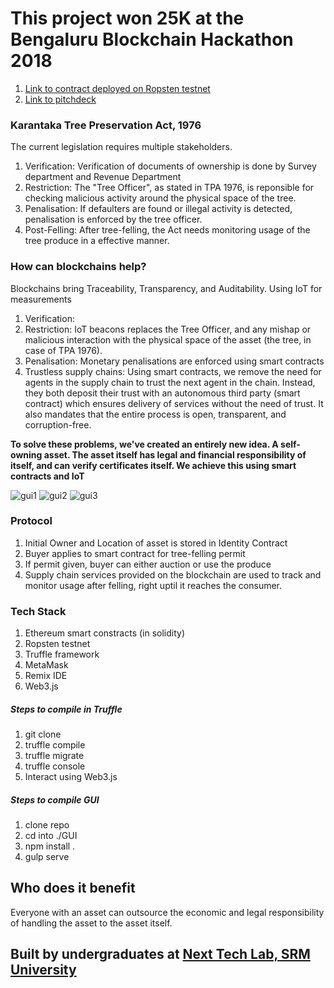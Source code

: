 # This project won 25K at the Bengaluru Blockchain Hackathon 2018

1. [Link to contract deployed on Ropsten testnet](https://ropsten.etherscan.io/address/0x60b83faf96cd93f96816baf2edcbf9b8004ad611) <br>
2. [Link to pitchdeck](https://docs.google.com/presentation/d/1Bjv0yhmYSKiW36YgUTf5p1XEU5BMTuJynr9DU1uqINE/edit?usp=sharing) <br>

### Karantaka Tree Preservation Act, 1976
The current legislation requires multiple stakeholders. 
1. Verification: Verification of documents of ownership is done by Survey department and Revenue Department
2. Restriction: The "Tree Officer", as stated in TPA 1976, is reponsible for checking malicious activity around the physical space of the tree.
3. Penalisation: If defaulters are found or illegal activity is detected, penalisation is enforced by the tree officer.
4. Post-Felling: After tree-felling, the Act needs monitoring usage of the tree produce in a effective manner.

### How can blockchains help?
Blockchains bring Traceability, Transparency, and Auditability. Using IoT for measurements 
1. Verification: 
2. Restriction: IoT beacons replaces the Tree Officer, and any mishap or malicious interaction with the physical space of the asset (the tree, in case of TPA 1976).
3. Penalisation: Monetary penalisations are enforced using smart contracts
4. Trustless supply chains: Using smart contracts, we remove the need for agents in the supply chain to trust the next agent in the chain. Instead, they both deposit their trust with an autonomous third party (smart contract) which ensures delivery of services without the need of trust. It also mandates that the entire process is open, transparent, and corruption-free.

__**To solve these problems, we've created an entirely new idea. A self-owning asset. The asset itself has legal and financial responsibility of itself, and can verify certificates itself. We achieve this using smart contracts and IoT**__ 

![gui1](https://github.com/SatoshiNextTechLab/MetaChain/blob/master/gui1.jpeg)
![gui2](https://github.com/SatoshiNextTechLab/MetaChain/blob/master/gui2.jpeg)
![gui3](https://github.com/SatoshiNextTechLab/MetaChain/blob/master/gui3.jpeg)
### Protocol
1. Initial Owner and Location of asset is stored in Identity Contract
2. Buyer applies to smart contract for tree-felling permit
3. If permit given, buyer can either auction or use the produce
4. Supply chain services provided on the blockchain are used to track and monitor usage after felling, right uptil it reaches the consumer.


### Tech Stack
1. Ethereum smart constracts (in solidity)
2. Ropsten testnet  
3. Truffle framework
4. MetaMask
5. Remix IDE
6. Web3.js


##### Steps to compile in Truffle
1. git clone
2. truffle compile
3. truffle migrate
4. truffle console
5. Interact using Web3.js


##### Steps to compile GUI
1. clone repo
2. cd into ./GUI
2. npm install .
3. gulp serve


## Who does it benefit
Everyone with an asset can outsource the economic and legal responsibility of handling the asset to the asset itself.


## Built by undergraduates at [Next Tech Lab, SRM University](http://nextech.io/index2.html)
